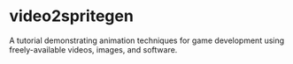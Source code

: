 # video2spritegen
A tutorial demonstrating animation techniques for game development using freely-available videos, images, and software.  
